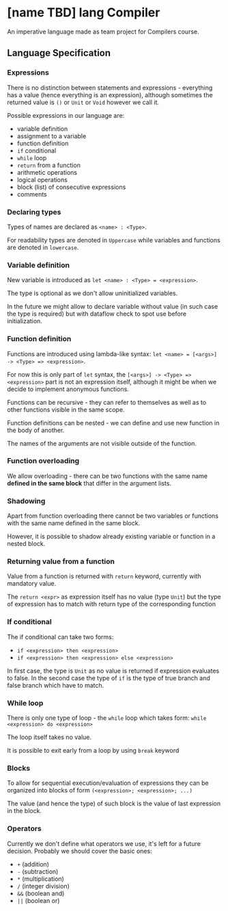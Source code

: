 # [name TBD] lang Compiler

An imperative language made as team project for Compilers course.

## Language Specification

### Expressions
There is no distinction between statements and expressions - everything has a value (hence everything is an expression), although sometimes the returned value is `()` or `Unit` or `Void` however we call it.

Possible expressions in our language are:
- variable definition
- assignment to a variable
- function definition
- `if` conditional
- `while` loop
- `return` from a function
- arithmetic operations
- logical operations
- block (list) of consecutive expressions
- comments

### Declaring types

Types of names are declared as `<name> : <Type>`.

For readability types are denoted in `Uppercase` while variables and functions are denoted in `lowercase`.

### Variable definition

New variable is introduced as `let <name> : <Type> = <expression>`. 

The type is optional as we don't allow uninitialized variables.

In the future we might allow to declare variable without value (in such case the type is required) but with dataflow check to spot use before initialization.

### Function definition

Functions are introduced using lambda-like syntax: `let <name> = [<args>] -> <Type> => <expression>`.

For now this is only part of `let` syntax, the `[<args>] -> <Type> => <expression>` part is not an expression itself, although it might be when we decide to implement anonymous functions.

Functions can be recursive - they can refer to themselves as well as to other functions visible in the same scope.

Function definitions can be nested - we can define and use new function in the body of another.

The names of the arguments are not visible outside of the function.

### Function overloading

We allow overloading - there can be two functions with the same name **defined in the same block** that differ in the argument lists.

### Shadowing

Apart from function overloading there cannot be two variables or functions with the same name defined in the same block.

However, it is possible to shadow already existing variable or function in a nested block.

### Returning value from a function

Value from a function is returned with `return` keyword, currently with mandatory value. 

The `return <expr>` as expression itself has no value (type `Unit`) but the type of expression has to match with return type of the corresponding function

### If conditional

The if conditional can take two forms:
- `if <expression> then <expression>`
- `if <expression> then <expression> else <expression>`

In first case, the type is `Unit` as no value is returned if expression evaluates to false.
In the second case the type of `if` is the type of true branch and false branch which have to match.

### While loop

There is only one type of loop - the `while` loop which takes form: `while <expression> do <expression>`

The loop itself takes no value.

It is possible to exit early from a loop by using `break` keyword

### Blocks

To allow for sequential execution/evaluation of expressions they can be organized into blocks of form `(<expression>; <expression>; ...)`

The value (and hence the type) of such block is the value of last expression in the block.


### Operators

Currently we don't define what operators we use, it's left for a future decision.
Probably we should cover the basic ones:
- `+` (addition)
- `-` (subtraction)
- `*` (multiplication)
- `/` (integer division)
- `&&` (boolean and)
- `||` (boolean or)